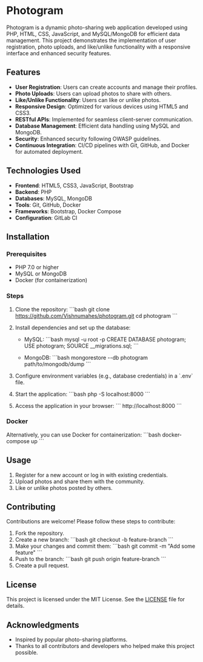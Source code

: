 
# Photogram

Photogram is a dynamic photo-sharing web application developed using PHP, HTML, CSS, JavaScript, and MySQL/MongoDB for efficient data management. This project demonstrates the implementation of user registration, photo uploads, and like/unlike functionality with a responsive interface and enhanced security features.

## Features

- **User Registration**: Users can create accounts and manage their profiles.
- **Photo Uploads**: Users can upload photos to share with others.
- **Like/Unlike Functionality**: Users can like or unlike photos.
- **Responsive Design**: Optimized for various devices using HTML5 and CSS3.
- **RESTful APIs**: Implemented for seamless client-server communication.
- **Database Management**: Efficient data handling using MySQL and MongoDB.
- **Security**: Enhanced security following OWASP guidelines.
- **Continuous Integration**: CI/CD pipelines with Git, GitHub, and Docker for automated deployment.

## Technologies Used

- **Frontend**: HTML5, CSS3, JavaScript, Bootstrap
- **Backend**: PHP
- **Databases**: MySQL, MongoDB
- **Tools**: Git, GitHub, Docker
- **Frameworks**: Bootstrap, Docker Compose
- **Configuration**: GitLab CI

## Installation

### Prerequisites

- PHP 7.0 or higher
- MySQL or MongoDB
- Docker (for containerization)

### Steps

1. Clone the repository:
   \`\`\`bash
   git clone https://github.com/Vishnumahes/photogram.git
   cd photogram
   \`\`\`

2. Install dependencies and set up the database:
   - MySQL:
     \`\`\`bash
     mysql -u root -p
     CREATE DATABASE photogram;
     USE photogram;
     SOURCE __migrations.sql;
     \`\`\`

   - MongoDB:
     \`\`\`bash
     mongorestore --db photogram path/to/mongodb/dump
     \`\`\`

3. Configure environment variables (e.g., database credentials) in a \`.env\` file.

4. Start the application:
   \`\`\`bash
   php -S localhost:8000
   \`\`\`

5. Access the application in your browser:
   \`\`\`
   http://localhost:8000
   \`\`\`

### Docker

Alternatively, you can use Docker for containerization:
\`\`\`bash
docker-compose up
\`\`\`

## Usage

1. Register for a new account or log in with existing credentials.
2. Upload photos and share them with the community.
3. Like or unlike photos posted by others.

## Contributing

Contributions are welcome! Please follow these steps to contribute:

1. Fork the repository.
2. Create a new branch:
   \`\`\`bash
   git checkout -b feature-branch
   \`\`\`
3. Make your changes and commit them:
   \`\`\`bash
   git commit -m "Add some feature"
   \`\`\`
4. Push to the branch:
   \`\`\`bash
   git push origin feature-branch
   \`\`\`
5. Create a pull request.

## License

This project is licensed under the MIT License. See the [LICENSE](./LICENSE) file for details.

## Acknowledgments

- Inspired by popular photo-sharing platforms.
- Thanks to all contributors and developers who helped make this project possible.
